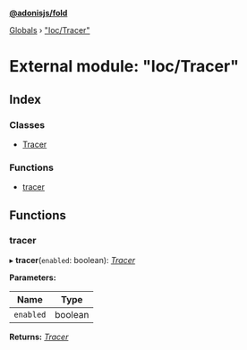 **[@adonisjs/fold](../README.md)**

[Globals](../README.md) › [&quot;Ioc/Tracer&quot;](_ioc_tracer_.md)

# External module: "Ioc/Tracer"

## Index

### Classes

* [Tracer](../classes/_ioc_tracer_.tracer.md)

### Functions

* [tracer](_ioc_tracer_.md#tracer)

## Functions

###  tracer

▸ **tracer**(`enabled`: boolean): *[Tracer](../classes/_ioc_tracer_.tracer.md)*

**Parameters:**

Name | Type |
------ | ------ |
`enabled` | boolean |

**Returns:** *[Tracer](../classes/_ioc_tracer_.tracer.md)*